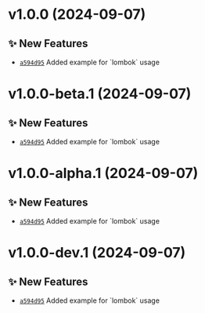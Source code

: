 # v1.0.0 (2024-09-07)

## ✨ New Features
- [`a594d95`](https://github.com/lengors/maven-lombok-template/commit/a594d95)  Added example for &#x60;lombok&#x60; usage

# v1.0.0-beta.1 (2024-09-07)

## ✨ New Features
- [`a594d95`](https://github.com/lengors/maven-lombok-template/commit/a594d95)  Added example for &#x60;lombok&#x60; usage

# v1.0.0-alpha.1 (2024-09-07)

## ✨ New Features
- [`a594d95`](https://github.com/lengors/maven-lombok-template/commit/a594d95)  Added example for &#x60;lombok&#x60; usage

# v1.0.0-dev.1 (2024-09-07)

## ✨ New Features
- [`a594d95`](https://github.com/lengors/maven-lombok-template/commit/a594d95)  Added example for &#x60;lombok&#x60; usage
